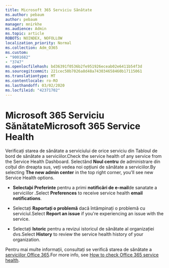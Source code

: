 ```yaml
---
title: Microsoft 365 Serviciu Sănătate
ms.author: pebaum
author: pebaum
manager: mnirkhe
ms.audience: Admin
ms.topic: article
ROBOTS: NOINDEX, NOFOLLOW
localization_priority: Normal
ms.collection: Adm_O365
ms.custom:
- "9001682"
- "3747"
ms.openlocfilehash: bd36391f0536b2fe951926eceab02e6411b54f3d
ms.sourcegitcommit: 221cec50b7026a8d48a743034658460b17115061
ms.translationtype: MT
ms.contentlocale: ro-RO
ms.lasthandoff: 03/02/2020
ms.locfileid: "42371702"
---
```

# <a name="microsoft-365-service-health"></a><span data-ttu-id="a08d2-102">Microsoft 365 Serviciu Sănătate</span><span class="sxs-lookup"><span data-stu-id="a08d2-102">Microsoft 365 Service Health</span></span>


<span data-ttu-id="a08d2-103">Verificați starea de sănătate a serviciului de orice serviciu din Tabloul de bord de sănătate a serviciilor.</span><span class="sxs-lookup"><span data-stu-id="a08d2-103">Check the service health of any service from the Service Health Dashboard.</span></span> <span data-ttu-id="a08d2-104">Selectând **Noul centru** de administrare din colțul din dreapta sus, veți vedea noi opțiuni de sănătate a serviciilor.</span><span class="sxs-lookup"><span data-stu-id="a08d2-104">By selecting **The new admin center** in the top right corner, you'll see new Service Health options.</span></span>

- <span data-ttu-id="a08d2-105">**Selectaþi Preferinte** pentru a primi **notificãri de e-mail**de sanatate a serviciilor .</span><span class="sxs-lookup"><span data-stu-id="a08d2-105">Select **Preferences** to receive service health **email notifications**.</span></span>

- <span data-ttu-id="a08d2-106">Selectați **Raportați o problemă** dacă întâmpinați o problemă cu serviciul.</span><span class="sxs-lookup"><span data-stu-id="a08d2-106">Select **Report an issue** if you're experiencing an issue with the service.</span></span>

- <span data-ttu-id="a08d2-107">Selectați **Istoric** pentru a revizui istoricul de sănătate al organizației dvs.</span><span class="sxs-lookup"><span data-stu-id="a08d2-107">Select **History** to review the service health history of your organization.</span></span> 

<span data-ttu-id="a08d2-108">Pentru mai multe informații, consultați se verifică starea de sănătate a [serviciilor Office 365](https://docs.microsoft.com/en-us/office365/enterprise/view-service-health).</span><span class="sxs-lookup"><span data-stu-id="a08d2-108">For more info, see [How to check Office 365 service health](https://docs.microsoft.com/en-us/office365/enterprise/view-service-health).</span></span> 